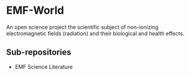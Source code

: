 # EMF-World
An open science project the scientific subject of non-ionizing electromagnetic fields (radiation) and their biological and health effects.

## Sub-repositories

* EMF Science Literature
